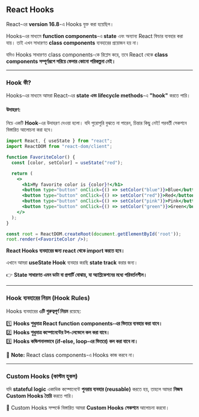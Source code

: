 ## React Hooks  

React-এর **version 16.8**-এ Hooks যুক্ত করা হয়েছিল।  

Hooks-এর মাধ্যমে **function components**-এ **state** এবং অন্যান্য React ফিচার ব্যবহার করা যায়। তাই এখন সাধারণত **class components** ব্যবহারের প্রয়োজন হয় না।  

যদিও Hooks সাধারণত class components-কে রিপ্লেস করে, তবে React থেকে **class components সম্পূর্ণরূপে সরিয়ে ফেলার কোনো পরিকল্পনা নেই।**  

---  

### **Hook কী?**  
Hooks-এর মাধ্যমে আমরা React-এর **state এবং lifecycle methods**-এ **"hook"** করতে পারি।  

#### **উদাহরণ:**  
নিচে একটি **Hook**-এর উদাহরণ দেওয়া হলো। যদি পুরোপুরি বুঝতে না পারেন, চিন্তার কিছু নেই! পরবর্তী সেকশনে বিস্তারিত আলোচনা করা হবে।  

```jsx
import React, { useState } from "react";
import ReactDOM from "react-dom/client";

function FavoriteColor() {
  const [color, setColor] = useState("red");

  return (
    <>
      <h1>My favorite color is {color}!</h1>
      <button type="button" onClick={() => setColor("blue")}>Blue</button>
      <button type="button" onClick={() => setColor("red")}>Red</button>
      <button type="button" onClick={() => setColor("pink")}>Pink</button>
      <button type="button" onClick={() => setColor("green")}>Green</button>
    </>
  );
}

const root = ReactDOM.createRoot(document.getElementById('root'));
root.render(<FavoriteColor />);
```

**React Hooks ব্যবহারের জন্য react থেকে import করতে হবে।**  

এখানে আমরা **useState Hook** ব্যবহার করছি **state track** করার জন্য।  

👉 **State সাধারণত এমন ডাটা বা প্রপার্টি বোঝায়, যা অ্যাপ্লিকেশনের মধ্যে পরিবর্তনশীল।**  

---  

### **Hook ব্যবহারের নিয়ম (Hook Rules)**  
Hooks ব্যবহারের **৩টি গুরুত্বপূর্ণ নিয়ম** রয়েছে:  

1️⃣ **Hooks শুধুমাত্র React function components-এর ভিতরে ব্যবহার করা যাবে।**  
2️⃣ **Hooks শুধুমাত্র কম্পোনেন্টের টপ-লেভেলে কল করা যাবে।**  
3️⃣ **Hooks কন্ডিশনালভাবে (if-else, loop-এর ভিতরে) কল করা যাবে না।**  

📌 **Note:** React class components-এ Hooks কাজ করবে না।  

---  

### **Custom Hooks (কাস্টম হুকস)**  
যদি **stateful logic** একাধিক কম্পোনেন্টে **পুনরায় ব্যবহার (reusable)** করতে হয়, তাহলে আমরা **নিজস্ব Custom Hooks তৈরি** করতে পারি।  

📌 Custom Hooks সম্পর্কে বিস্তারিত আমরা **Custom Hooks সেকশনে** আলোচনা করবো।